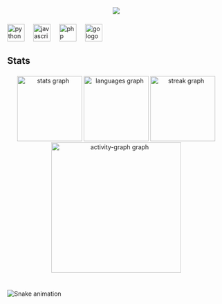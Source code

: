 <div align="center">
  <img src="https://komarev.com/ghpvc/?username=311nerd&color=grey" />
</div> 

###

###

<div align="left">
  <img src="https://skillicons.dev/icons?i=py" height="40" alt="python logo"  />
  <img width="12" />
  <img src="https://skillicons.dev/icons?i=js" height="40" alt="javascript logo"  />
  <img width="12" />
  <img src="https://skillicons.dev/icons?i=php" height="40" alt="php logo"  />
  <img width="12" />
  <img src="https://skillicons.dev/icons?i=go" height="40" alt="go logo"  />
</div>

###

<h2 align="left">Stats</h2>

###

<div align="center">
  <img src="https://github-readme-stats.vercel.app/api?username=311nerd&hide_title=false&hide_rank=false&show_icons=true&include_all_commits=true&count_private=true&disable_animations=false&theme=graywhite&locale=en&hide_border=false&order=1" height="150" alt="stats graph"  />
  <img src="https://github-readme-stats.vercel.app/api/top-langs?username=311nerd&locale=en&hide_title=false&layout=compact&card_width=320&langs_count=5&theme=graywhite&hide_border=false&order=2" height="150" alt="languages graph"  />
  <img src="https://streak-stats.demolab.com?user=311nerd&locale=en&mode=daily&theme=graywhite&hide_border=false&border_radius=5&order=3" height="150" alt="streak graph"  />
  <img src="https://github-readme-activity-graph.vercel.app/graph?username=311nerd&radius=16&theme=minimal&area=true&order=5" height="300" alt="activity-graph graph"  />
</div>

###

<br clear="both">

<img src="https://raw.githubusercontent.com/311nerd/311nerd/output/snake.svg" alt="Snake animation" />

###
